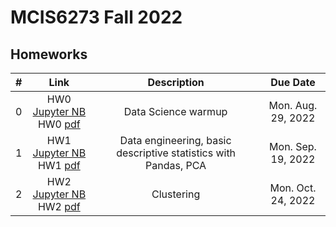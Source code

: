 # MCIS6273 Fall 2022


## Homeworks

| # | Link | Description | Due Date |
|:-:|:----:|:-----------:|:--------:|
| 0 | HW0 [Jupyter NB](./homework/hw0/hw0.ipynb)<br/> HW0 [pdf](./homework/hw0/hw0.pdf) | Data Science warmup | Mon. Aug. 29, 2022 |
| 1 | HW1 [Jupyter NB](./homework/hw1/hw1.ipynb)<br/> HW1 [pdf](./homework/hw1/hw1.pdf) | Data engineering, basic descriptive statistics with Pandas, PCA | Mon. Sep. 19, 2022 |
| 2 | HW2 [Jupyter NB](./homework/hw1/hw2.ipynb)<br/> HW2 [pdf](./homework/hw2/hw2.pdf) | Clustering | Mon. Oct. 24, 2022 |
